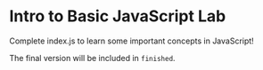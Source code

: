 # Intro to Basic JavaScript Lab

Complete index.js to learn some important concepts in JavaScript!

The final version will be included in `finished`.